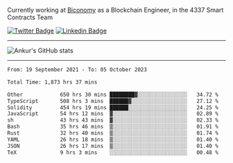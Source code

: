 Currently working at [Biconomy](https://biconomy.io/) as a Blockchain Engineer, in the 4337 Smart Contracts Team

 [![Twitter Badge](https://img.shields.io/badge/-@ankurdubey521-1ca0f1?style=flat-square&labelColor=1ca0f1&logo=twitter&logoColor=white&link=https://twitter.com/ankurdubey521)](https://twitter.com/ankurdubey521) [![Linkedin Badge](https://img.shields.io/badge/-ankurdubey521-blue?style=flat-square&logo=Linkedin&logoColor=white&link=https://www.linkedin.com/in/ankurdubey521/)](https://www.linkedin.com/in/ankurdubey521/)

<hr/>

![Ankur's GitHub stats](https://github-readme-stats.vercel.app/api?username=ankurdubey521&count_private=true&theme=radical)

<hr/>

<!--START_SECTION:waka-->

```txt
From: 19 September 2021 - To: 05 October 2023

Total Time: 1,873 hrs 37 mins

Other            650 hrs 30 mins ████████▓░░░░░░░░░░░░░░░░   34.72 %
TypeScript       508 hrs 3 mins  ██████▓░░░░░░░░░░░░░░░░░░   27.12 %
Solidity         454 hrs 19 mins ██████░░░░░░░░░░░░░░░░░░░   24.25 %
JavaScript       54 hrs 12 mins  ▓░░░░░░░░░░░░░░░░░░░░░░░░   02.89 %
sh               43 hrs 43 mins  ▓░░░░░░░░░░░░░░░░░░░░░░░░   02.33 %
Bash             35 hrs 46 mins  ▒░░░░░░░░░░░░░░░░░░░░░░░░   01.91 %
Rust             32 hrs 40 mins  ▒░░░░░░░░░░░░░░░░░░░░░░░░   01.74 %
YAML             26 hrs 18 mins  ▒░░░░░░░░░░░░░░░░░░░░░░░░   01.40 %
JSON             26 hrs 17 mins  ▒░░░░░░░░░░░░░░░░░░░░░░░░   01.40 %
TeX              9 hrs 3 mins    ░░░░░░░░░░░░░░░░░░░░░░░░░   00.48 %
```

<!--END_SECTION:waka-->
